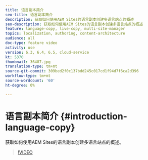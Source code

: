 ```yaml
---
title: 语言副本简介
seo-title: 语言副本简介
description: 获取如何使用AEM Sites的语言副本创建多语言站点的概述
seo-description: 获取如何使用AEM Sites的语言副本创建多语言站点的概述
feature: language-copy, live-copy, multi-site-manager
topics: localization, authoring, content-architecture
audience: all
doc-type: feature video
activity: use
version: 6.3, 6.4, 6.5, cloud-service
kt: 5370
thumbnail: 36487.jpg
translation-type: tm+mt
source-git-commit: 309bed2f0c137bdd245c017cd1f94d7f6ca2d396
workflow-type: tm+mt
source-wordcount: '60'
ht-degree: 0%

---
```



# 语言副本简介 {#introduction-language-copy}

获取如何使用AEM Sites的语言副本创建多语言站点的概述。

>[!VIDEO](https://video.tv.adobe.com/v/36487?quality=12&learn=on)
